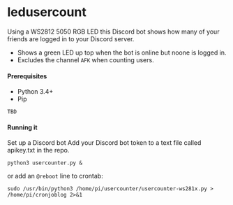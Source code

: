 # ledusercount

Using a WS2812 5050 RGB LED this Discord bot shows how many of your friends are logged in to your Discord server.

* Shows a green LED up top when the bot is online but noone is logged in.
* Excludes the channel ```AFK``` when counting users.

#### Prerequisites
* Python 3.4+
* Pip

```
TBD
```

#### Running it
Set up a Discord bot
Add your Discord bot token to a text file called apikey.txt in the repo.
```
python3 usercounter.py &
```
or add an `@reboot` line to crontab:
```
sudo /usr/bin/python3 /home/pi/usercounter/usercounter-ws281x.py > /home/pi/cronjoblog 2>&1
```
